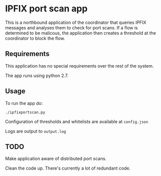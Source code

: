 # IPFIX port scan app

This is a northbound application of the coordinator that queries IPFIX messages and analyses them to check for port scans. If a flow is determined to be malicous, the application then creates a threshold at the coordinator to block the flow.

## Requirements
This application has no special requirements over the rest of the system.

The app runs using python 2.7.

## Usage
To run the app do:

`./ipfixportscan.py`


Configuration of thresholds and whitelists are available at `config.json`

Logs are output to `output.log`

## TODO
Make application aware of distributed port scans.

Clean the code up. There's currently a lot of redundant code.
